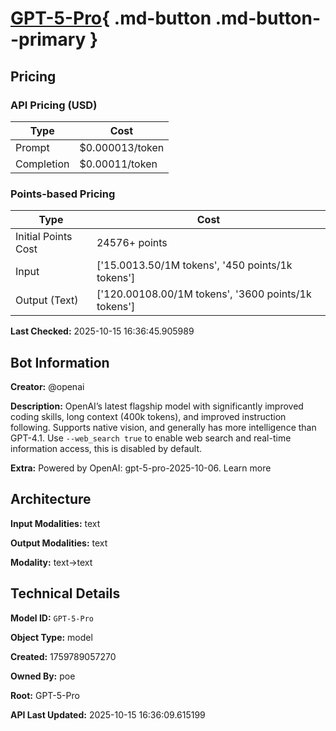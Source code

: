 # [GPT-5-Pro](https://poe.com/GPT-5-Pro){ .md-button .md-button--primary }

## Pricing

### API Pricing (USD)

| Type | Cost |
|------|------|
| Prompt | $0.000013/token |
| Completion | $0.00011/token |

### Points-based Pricing

| Type | Cost |
|------|------|
| Initial Points Cost | 24576+ points |
| Input | ['$15.00$13.50/1M tokens', '450 points/1k tokens'] |
| Output (Text) | ['$120.00$108.00/1M tokens', '3600 points/1k tokens'] |

**Last Checked:** 2025-10-15 16:36:45.905989


## Bot Information

**Creator:** @openai

**Description:** OpenAI’s latest flagship model with significantly improved coding skills, long context (400k tokens), and improved instruction following. Supports native vision, and generally has more intelligence than GPT-4.1.
Use `--web_search true` to enable web search and real-time information access, this is disabled by default.

**Extra:** Powered by OpenAI: gpt-5-pro-2025-10-06. Learn more


## Architecture

**Input Modalities:** text

**Output Modalities:** text

**Modality:** text->text


## Technical Details

**Model ID:** `GPT-5-Pro`

**Object Type:** model

**Created:** 1759789057270

**Owned By:** poe

**Root:** GPT-5-Pro

**API Last Updated:** 2025-10-15 16:36:09.615199
